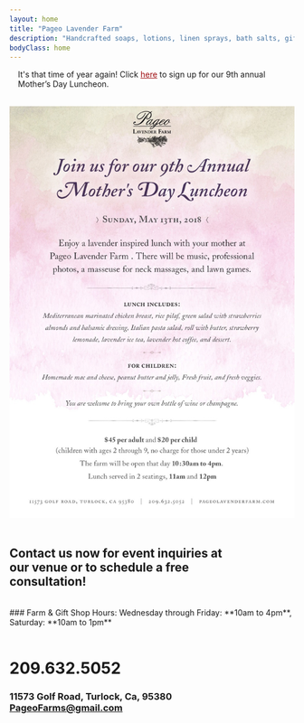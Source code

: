 ```yaml
---
layout: home
title: "Pageo Lavender Farm"
description: "Handcrafted soaps, lotions, linen sprays, bath salts, gift boxes, baskets and other unique items."
bodyClass: home
---
```

<div class="inner">
<p style="padding-left: 15px; padding-right: 15px;">
It's that time of year again! Click <a href="https://pageo.typeform.com/to/KLHNgK" style="color: #9e0b0f;" target="_blank">here</a> to sign up for our 9th annual Mother’s Day Luncheon. 
</p>
<br>
<a href="https://pageo.typeform.com/to/KLHNgK" style="text-align: center;" target="_blank">
<img width="863" src="assets/img/mday_001.jpg">
  </a>
</div>

<br>
 
## Contact us now for event inquiries at<br>our venue or to schedule a free<br>consultation!

<br>
### Farm & Gift Shop Hours:
Wednesday through Friday: **10am to 4pm**, Saturday: **10am to 1pm**
<br><br>

# 209.632.5052
 
### 11573 Golf Road, Turlock, Ca, 95380<br>PageoFarms@gmail.com

## <br>

